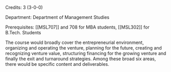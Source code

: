 Credits: 3 (3-0-0)

Department: Department of Management Studies

Prerequisites: [[MSL707]] and 708 for MBA students, [[MSL302]] for B.Tech. Students

The course would broadly cover the entrepreneurial environment, organizing and operating the venture, planning for the future, creating and recognizing venture value, structuring financing for the growing venture and finally the exit and turnaround strategies. Among these broad six areas, there would be specific content and deliverables.
